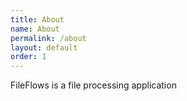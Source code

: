 ```yaml
---
title: About
name: About
permalink: /about
layout: default
order: 1
---
```


FileFlows is a file processing application
